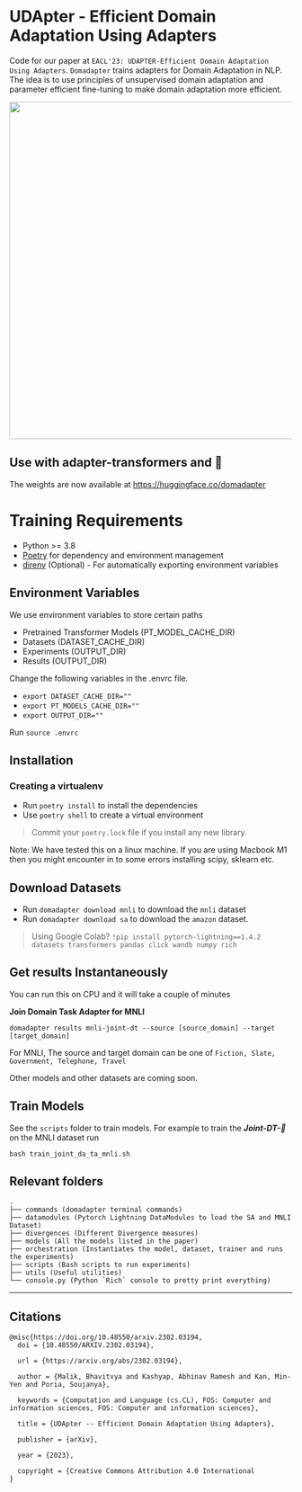 # UDApter - Efficient Domain Adaptation Using Adapters

Code for our paper at `EACL'23: UDAPTER-Efficient Domain Adaptation Using Adapters`. `Domadapter` trains adapters for Domain Adaptation in NLP. The idea is to use principles 
of unsupervised domain adaptation and parameter efficient fine-tuning to make domain 
adaptation more efficient. 

<p align="center">
  <img width="600" src="udapter_pic.png">
</p>


## Use with adapter-transformers and :hugs:
The weights are now available at https://huggingface.co/domadapter


# Training Requirements


- Python >= 3.8
- [Poetry](https://python-poetry.org/) for dependency and environment management
- [direnv](https://direnv.net/) (Optional) - For automatically exporting environment variables

## Environment Variables 
We use environment variables to store certain paths

- Pretrained Transformer Models (PT_MODEL_CACHE_DIR)
- Datasets (DATASET_CACHE_DIR)
- Experiments (OUTPUT_DIR)
- Results (OUTPUT_DIR)

Change the following variables in the .envrc file.

- `export DATASET_CACHE_DIR=""`
- `export PT_MODELS_CACHE_DIR=""`
- `export OUTPUT_DIR=""`

Run `source .envrc`


## Installation

### Creating a virtualenv

- Run `poetry install` to install the dependencies
- Use `poetry shell` to create a virtual environment

> Commit your `poetry.lock` file if you install any new library.

Note: We have tested this on a linux machine. If you are using Macbook M1 then you might encounter in to 
some errors installing scipy, sklearn etc. 

## Download Datasets

- Run `domadapter download mnli` to download the `mnli` dataset
- Run `domadapter download sa` to download the `amazon` dataset.

> Using Google Colab?
`!pip install pytorch-lightning==1.4.2 datasets transformers pandas click wandb numpy rich`


## Get results Instantaneously 
You can run this on CPU and it will take a couple of minutes 

**Join Domain Task Adapter for MNLI**
```
domadapter results mnli-joint-dt --source [source_domain] --target [target_domain]
```
For MNLI, The source and target domain can be one of `Fiction, Slate, Government, Telephone, Travel`

Other models and other datasets are coming soon.
## Train Models 

See the `scripts` folder to train models. 
For example to train the ***Joint-DT-:electric_plug:*** on the MNLI dataset run 

`bash train_joint_da_ta_mnli.sh`


## Relevant folders
```
.
├── commands (domadapter terminal commands)
├── datamodules (Pytorch Lightning DataModules to load the SA and MNLI Dataset)
├── divergences (Different Divergence measures)
├── models (All the models listed in the paper)
├── orchestration (Instantiates the model, dataset, trainer and runs the experiments)
├── scripts (Bash scripts to run experiments)
├── utils (Useful utilities)
└── console.py (Python `Rich` console to pretty print everything)
```

---

## Citations 

```
@misc{https://doi.org/10.48550/arxiv.2302.03194,
  doi = {10.48550/ARXIV.2302.03194},
  
  url = {https://arxiv.org/abs/2302.03194},
  
  author = {Malik, Bhavitvya and Kashyap, Abhinav Ramesh and Kan, Min-Yen and Poria, Soujanya},
  
  keywords = {Computation and Language (cs.CL), FOS: Computer and information sciences, FOS: Computer and information sciences},
  
  title = {UDApter -- Efficient Domain Adaptation Using Adapters},
  
  publisher = {arXiv},
  
  year = {2023},
  
  copyright = {Creative Commons Attribution 4.0 International
}
```
